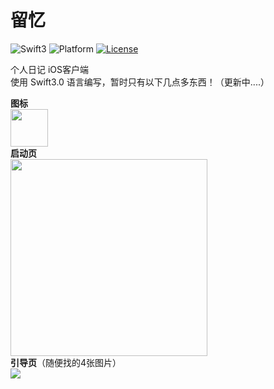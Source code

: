 # 留忆

![Swift3](https://img.shields.io/badge/Swift-3.0-orange.svg)
![Platform](https://img.shields.io/badge/Platform-iOS-lightgrey.svg)
[![License](https://img.shields.io/badge/license-MIT-blue.svg?style=flat)](https://coding.net/u/four4/p/Diary/git/blob/master/LICENSE)

个人日记 iOS客户端 <br>
使用 Swift3.0 语言编写，暂时只有以下几点多东西！（更新中....）

**图标**
<br>
<img src="https://coding.net/u/four4/p/Diary/git/raw/master/Diary/Assets.xcassets/AppIcon.appiconset/Icon-Small%25403x.png" width="60px" />
<br>
**启动页**
<br>
<img src="http://og7heq3lq.bkt.clouddn.com/LaunchScreen.png" width="315px" />
<br>
**引导页**（随便找的4张图片）
<br>
<img src="http://four4.coding.me/css/images/GuideView.gif" />
